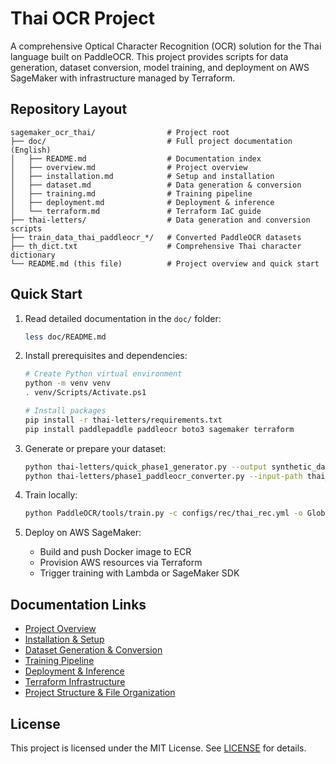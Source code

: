 # Thai OCR Project

A comprehensive Optical Character Recognition (OCR) solution for the Thai language built on PaddleOCR. This project provides scripts for data generation, dataset conversion, model training, and deployment on AWS SageMaker with infrastructure managed by Terraform.

## Repository Layout

```text
sagemaker_ocr_thai/                # Project root
├── doc/                           # Full project documentation (English)
│   ├── README.md                  # Documentation index
│   ├── overview.md                # Project overview
│   ├── installation.md            # Setup and installation
│   ├── dataset.md                 # Data generation & conversion
│   ├── training.md                # Training pipeline
│   ├── deployment.md              # Deployment & inference
│   └── terraform.md               # Terraform IaC guide
├── thai-letters/                  # Data generation and conversion scripts
├── train_data_thai_paddleocr_*/   # Converted PaddleOCR datasets
├── th_dict.txt                    # Comprehensive Thai character dictionary
└── README.md (this file)          # Project overview and quick start
```  

## Quick Start

1. Read detailed documentation in the `doc/` folder:
   ```bash
   less doc/README.md
   ```

2. Install prerequisites and dependencies:
   ```bash
   # Create Python virtual environment
   python -m venv venv
   . venv/Scripts/Activate.ps1

   # Install packages
   pip install -r thai-letters/requirements.txt
   pip install paddlepaddle paddleocr boto3 sagemaker terraform
   ```

3. Generate or prepare your dataset:
   ```bash
   python thai-letters/quick_phase1_generator.py --output synthetic_data/ --count 1000 --fonts path/to/fonts
   python thai-letters/phase1_paddleocr_converter.py --input-path thai_dataset_... --output-path train_data_thai_paddleocr_...
   ```

4. Train locally:
   ```bash
   python PaddleOCR/tools/train.py -c configs/rec/thai_rec.yml -o Global.epoch_num=50
   ```

5. Deploy on AWS SageMaker:
   - Build and push Docker image to ECR
   - Provision AWS resources via Terraform
   - Trigger training with Lambda or SageMaker SDK

## Documentation Links

- [Project Overview](doc/overview.md)
- [Installation & Setup](doc/installation.md)
- [Dataset Generation & Conversion](doc/dataset.md)
- [Training Pipeline](doc/training.md)
- [Deployment & Inference](doc/deployment.md)
 - [Terraform Infrastructure](doc/terraform.md)
 - [Project Structure & File Organization](doc/structure.md)

## License

This project is licensed under the MIT License. See [LICENSE](LICENSE) for details.
